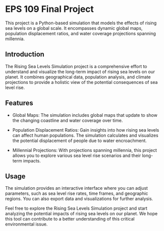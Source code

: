 # EPS 109 Final Project

This project is a Python-based simulation that models the effects of rising sea levels on a global scale. It encompasses dynamic global maps, population displacement ratios, and water coverage projections spanning millennia.

## Introduction
The Rising Sea Levels Simulation project is a comprehensive effort to understand and visualize the long-term impact of rising sea levels on our planet. It combines geographical data, population analysis, and climate projections to provide a holistic view of the potential consequences of sea level rise.

## Features
- Global Maps: The simulation includes global maps that update to show the changing coastline and water coverage over time.

- Population Displacement Ratios: Gain insights into how rising sea levels can affect human populations. The simulation calculates and visualizes the potential displacement of people due to water encroachment.

- Millennial Projections: With projections spanning millennia, this project allows you to explore various sea level rise scenarios and their long-term impacts.

## Usage
The simulation provides an interactive interface where you can adjust parameters, such as sea level rise rates, time frames, and geographic regions. You can also export data and visualizations for further analysis.

Feel free to explore the Rising Sea Levels Simulation project and start analyzing the potential impacts of rising sea levels on our planet. We hope this tool can contribute to a better understanding of this critical environmental issue.
